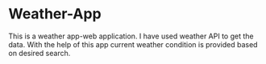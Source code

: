 # Weather-App
This is a weather app-web application. I have used weather API to get the data. With the help of this app current weather condition is provided based on desired search.
